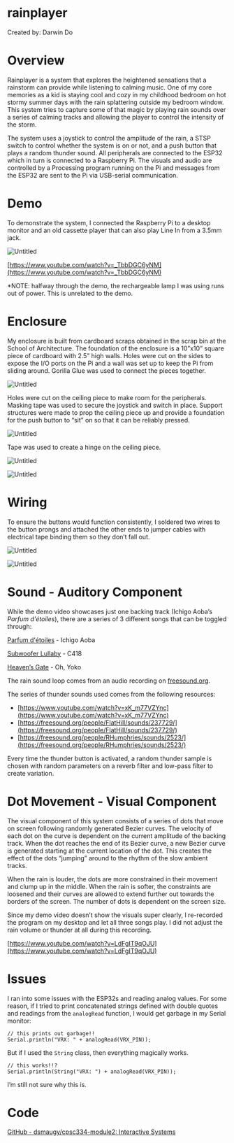 # rainplayer

Created by: Darwin Do

# Overview

Rainplayer is a system that explores the heightened sensations that a rainstorm can provide while listening to calming music. One of my core memories as a kid is staying cool and cozy in my childhood bedroom on hot stormy summer days with the rain splattering outside my bedroom window. This system tries to capture some of that magic by playing rain sounds over a series of calming tracks and allowing the player to control the intensity of the storm.

The system uses a joystick to control the amplitude of the rain, a STSP switch to control whether the system is on or not, and a push button that plays a random thunder sound. All peripherals are connected to the ESP32 which in turn is connected to a Raspberry Pi. The visuals and audio are controlled by a Processing program running on the Pi and messages from the ESP32 are sent to the Pi via USB-serial communication.

# Demo

To demonstrate the system, I connected the Raspberry Pi to a desktop monitor and an old cassette player that can also play Line In from a 3.5mm jack.

![Untitled](rainplayer%206b5416a51b154fe4acc2fe2afe61205c/Untitled.png)

[https://www.youtube.com/watch?v=_TbbDGC6yNM](https://www.youtube.com/watch?v=_TbbDGC6yNM)

*NOTE: halfway through the demo, the rechargeable lamp I was using runs out of power. This is unrelated to the demo.

# Enclosure

My enclosure is built from cardboard scraps obtained in the scrap bin at the School of Architecture. The foundation of the enclosure is a 10”x10” square piece of cardboard with 2.5” high walls. Holes were cut on the sides to expose the I/O ports on the Pi and a wall was set up to keep the Pi from sliding around. Gorilla Glue was used to connect the pieces together.

![Untitled](rainplayer%206b5416a51b154fe4acc2fe2afe61205c/Untitled%201.png)

Holes were cut on the ceiling piece to make room for the peripherals. Masking tape was used to secure the joystick and switch in place. Support structures were made to prop the ceiling piece up and provide a foundation for the push button to “sit” on so that it can be reliably pressed. 

![Untitled](rainplayer%206b5416a51b154fe4acc2fe2afe61205c/Untitled%202.png)

Tape was used to create a hinge on the ceiling piece.

![Untitled](rainplayer%206b5416a51b154fe4acc2fe2afe61205c/Untitled%203.png)

![Untitled](rainplayer%206b5416a51b154fe4acc2fe2afe61205c/Untitled%204.png)

# Wiring

To ensure the buttons would function consistently, I soldered two wires to the button prongs and attached the other ends to jumper cables with electrical tape binding them so they don’t fall out.

![Untitled](rainplayer%206b5416a51b154fe4acc2fe2afe61205c/Untitled%205.png)

![Untitled](rainplayer%206b5416a51b154fe4acc2fe2afe61205c/Untitled%206.png)

# Sound - Auditory Component

While the demo video showcases just one backing track (Ichigo Aoba’s *Parfum d'étoiles*), there are a series of 3 different songs that can be toggled through:

[Parfum d'étoiles](https://www.youtube.com/watch?v=Dp48g6Fdn-c) - Ichigo Aoba

[Subwoofer Lullaby](https://www.youtube.com/watch?v=Gpd85y_iTxY) - C418

[Heaven’s Gate](https://www.youtube.com/watch?v=6TOJPYdmmpQ) - Oh, Yoko

The rain sound loop comes from an audio recording on [freesound.org](https://freesound.org/people/inuetc/sounds/507902/).

The series of thunder sounds used comes from the following resources:

- [https://www.youtube.com/watch?v=xK_m77VZYnc](https://www.youtube.com/watch?v=xK_m77VZYnc)
- [https://freesound.org/people/FlatHill/sounds/237729/](https://freesound.org/people/FlatHill/sounds/237729/)
- [https://freesound.org/people/RHumphries/sounds/2523/](https://freesound.org/people/RHumphries/sounds/2523/)

Every time the thunder button is activated, a random thunder sample is chosen with random parameters on a reverb filter and low-pass filter to create variation.

# Dot Movement - Visual Component

The visual component of this system consists of a series of dots that move on screen following randomly generated Bezier curves. The velocity of each dot on the curve is dependent on the current amplitude of the backing track. When the dot reaches the end of its Bezier curve, a new Bezier curve is generated starting at the current location of the dot. This creates the effect of the dots “jumping” around to the rhythm of the slow ambient tracks.

When the rain is louder, the dots are more constrained in their movement and clump up in the middle. When the rain is softer, the constraints are loosened and their curves are allowed to extend further out towards the borders of the screen. The number of dots is dependent on the screen size.

Since my demo video doesn’t show the visuals super clearly, I re-recorded the program on my desktop and let all three songs play. I did not adjust the rain volume or thunder at all during this recording.

[https://www.youtube.com/watch?v=LdFgIT9qOJU](https://www.youtube.com/watch?v=LdFgIT9qOJU)

# Issues

I ran into some issues with the ESP32s and reading analog values. For some reason, if I tried to print concatenated strings defined with double quotes and readings from the `analogRead` function, I would get garbage in my Serial monitor:

```arduino
// this prints out garbage!!
Serial.println("VRX: " + analogRead(VRX_PIN));
```

But if I used the `String` class, then everything magically works.

```arduino
// this works!!?
Serial.println(String("VRX: ") + analogRead(VRX_PIN));
```

I’m still not sure why this is. 

# Code

[GitHub - dsmaugy/cpsc334-module2: Interactive Systems](https://github.com/dsmaugy/cpsc334-module2/tree/master)